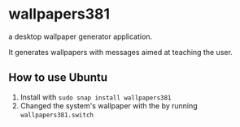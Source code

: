 # wallpapers381
a desktop wallpaper generator application.

It generates wallpapers with messages aimed at teaching the user.


## How to use Ubuntu

1.  Install with `sudo snap install wallpapers381`
2.  Changed the system's wallpaper with the by running `wallpapers381.switch`
